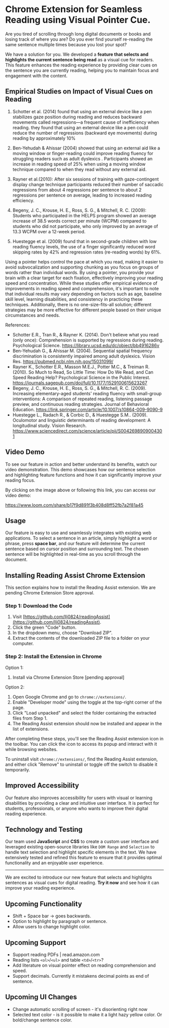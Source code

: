 # Chrome Extension for Seamless Reading using Visual Pointer Cue.

Are you tired of scrolling through long digital documents or books and losing track of where you are? Do you ever find yourself re-reading the same sentence multiple times because you lost your spot?

We have a solution for you. We developed a **feature that selects and highlights the current sentence being read** as a visual cue for readers. This feature enhances the reading experience by providing clear cues on the sentence you are currently reading, helping you to maintain focus and engagement with the content.

## Empirical Studies on Impact of Visual Cues on Reading
 
1. Schotter et al. (2014) found that using an external device like a pen stabilizes gaze position during reading and reduces backward movements called regressions—a frequent cause of inefficiency when reading. they found that using an external device like a pen could reduce the number of regressions (backward eye movements) during reading by approximately 10%

2. Ben-Yehudah & Ahissar (2004) showed that using an external aid like a moving window or finger-reading could improve reading fluency for struggling readers such as adult dyslexics . Participants showed an increase in reading speed of 25% when using a moving window technique compared to when they read without any external aid. 

3. Rayner et al.(2010): After six sessions of training with gaze-contingent display change technique participants reduced their number of saccadic regressions from about 4 regressions per sentence to about 2 regressions per sentence on average, leading to increased reading efficiency.

5. Begeny, J. C., Krouse, H. E., Ross, S. G., & Mitchell, R. C. (2009): Students who participated in the HELPS program showed an average increase of 38.5 words correct per minute (WCPM) compared to students who did not participate, who only improved by an average of 13.3 WCPM over a 12-week period.

6. Huestegge et al. (2009) found that in second-grade children with low reading fluency levels, the use of a finger significantly reduced word skipping rates by 42% and regression rates (re-reading words) by 61%. 

Using a pointer helps control the pace at which you read, making it easier to avoid subvocalization and supporting chunking as you focus on groups of words rather than individual words. By using a pointer, you provide your brain with a clear target for each fixation, effectively improving your reading speed and concentration. While these studies offer empirical evidence of improvements in reading speed and comprehension, it's important to note that individual results may vary depending on factors such as age, baseline skill level, learning disabilities, and consistency in practicing these techniques. Additionally, there is no one-size-fits-all solution; different strategies may be more effective for different people based on their unique circumstances and needs.


References:
- Schotter E.R., Tran R., & Rayner K. (2014). Don't believe what you read (only once): Comprehension is supported by regressions during reading. Psychological Science. https://library.ucsd.edu/dc/object/bb4916286v
- Ben-Yehudah G., & Ahissar M. (2004). Sequential spatial frequency discrimination is consistently impaired among adult dyslexics. Vision Res. https://pubmed.ncbi.nlm.nih.gov/15031099/
- Rayner K., Schotter E.R., Masson M.E.J., Potter M.C., & Treiman R. (2010). So Much to Read, So Little Time: How Do We Read, and Can Speed Reading Help? Psychological Science in the Public Interest. https://journals.sagepub.com/doi/full/10.1177/1529100615623267
- Begeny, J. C., Krouse, H. E., Ross, S. G., & Mitchell, R. C. (2009). Increasing elementary-aged students' reading fluency with small-group interventions: A comparison of repeated reading, listening passage preview, and continuous reading strategies. Journal of Behavioral Education. https://link.springer.com/article/10.1007/s10864-009-9090-9
- Huestegge L., Radach R., & Corbic D., & Huestegge S.M.. (2009). Oculomotor and linguistic determinants of reading development: A longitudinal study. Vision Research. https://www.sciencedirect.com/science/article/pii/S0042698909004301


## Video Demo


To see our feature in action and better understand its benefits, watch our video demonstration. This demo showcases how our sentence selection and highlighting feature functions and how it can significantly improve your reading focus.

By clicking on the image above or following this link, you can access our video demo: 

https://www.loom.com/share/b17f9d891f3b408d8ff52fb7a2f81a45

## Usage

Our feature is easy to use and seamlessly integrates with existing web applications. To select a sentence in an article, simply highlight a word or phrase, press **space bar**, and our feature will determine the current sentence based on cursor position and surrounding text. The chosen sentence will be highlighted in real-time as you scroll through the document.

## Installing Reading Assist Chrome Extension

This section explains how to install the Reading Assist extension. We are pending Chrome Extension Store approval.

### Step 1: Download the Code

1. Visit [https://github.com/llj0824/readingAssist](https://github.com/llj0824/readingAssist).
2. Click the green "Code" button.
3. In the dropdown menu, choose "Download ZIP".
4. Extract the contents of the downloaded ZIP file to a folder on your computer.

### Step 2: Install the Extension in Chrome

Option 1: 
1. Install via Chrome Extension Store [pending approval]

Option 2: 
1. Open Google Chrome and go to `chrome://extensions/`.
2. Enable "Developer mode" using the toggle at the top-right corner of the page.
3. Click "Load unpacked" and select the folder containing the extracted files from Step 1.
4. The Reading Assist extension should now be installed and appear in the list of extensions.

After completing these steps, you'll see the Reading Assist extension icon in the toolbar. You can click the icon to access its popup and interact with it while browsing websites.

To uninstall visit `chrome://extensions/`, find the Reading Assist extension, and either click "Remove" to uninstall or toggle off the switch to disable it temporarily.

## Improved Accessibility

Our feature also improves accessibility for users with visual or learning disabilities by providing a clear and intuitive user interface. It is perfect for students, professionals, or anyone who wants to improve their digital reading experience.

## Technology and Testing

Our team used **JavaScript** and **CSS** to create a custom user interface and leveraged existing open-source libraries like `DOM Range` and `Selection` to handle text selection and highlight specific elements in the text. We have extensively tested and refined this feature to ensure that it provides optimal functionality and an enjoyable user experience.

---

We are excited to introduce our new feature that selects and highlights sentences as visual cues for digital reading. **Try it now** and see how it can improve your reading experience.


## Upcoming Functionality
- Shift + Space bar -> goes backwards.
- Option to highlight by paragraph or sentence.
- Allow users to change highlight color.

## Upcoming Support
- Support reading PDFs | read.amazon.com
- Reading lists `<ol>`/`<ul>` and table `<td>`/`<tr>`?
- Add literature on visual pointer effect on reading comprehension and speed. 
- Support decimals. Currently it mistakens decimal points as end of sentence.

## Upcoming UI Changes
- Change automatic scrolling of screen - it's disorienting right now
- Selected text color - is it possible to make it a light hazy yellow color. Or bold/change sentence color.
